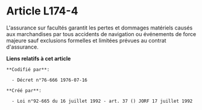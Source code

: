 # Article L174-4

L'assurance sur facultés garantit les pertes et dommages matériels causés aux marchandises par tous accidents de navigation
ou événements de force majeure sauf exclusions formelles et limitées prévues au contrat d'assurance.

**Liens relatifs à cet article**

	**Codifié par**:

	  - Décret n°76-666 1976-07-16

	**Créé par**:

	  - Loi n°92-665 du 16 juillet 1992 - art. 37 () JORF 17 juillet 1992
